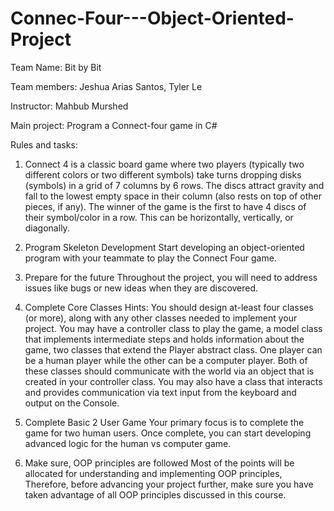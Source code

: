 # Connec-Four---Object-Oriented-Project

Team Name: Bit by Bit

Team members: Jeshua Arias Santos, Tyler Le

Instructor: Mahbub Murshed

Main project: Program a Connect-four game in C#

Rules and tasks:

1. Connect 4 is a classic board game where two players (typically two different colors or two different symbols) take turns dropping disks (symbols) in a grid of 7 columns by 6 rows. The discs attract gravity and fall to the lowest empty space in their column (also rests on top of other pieces, if any). The winner of the game is the first to have 4 discs of their symbol/color in a row. This can be horizontally, vertically, or diagonally.
2. Program Skeleton Development	Start developing an object-oriented program with your teammate to play the Connect Four game.
  
3. Prepare for the future	Throughout the project, you will need to address issues like bugs or new ideas when they are discovered.

4. Complete Core Classes	Hints: You should design at-least four classes (or more), along with any other classes needed to implement your project. You may have a controller class to play the game, a model class that implements intermediate steps and holds information about the game, two classes that extend the Player abstract class. One player can be a human player while the other can be a computer player. Both of these classes should communicate with the world via an object that is created in your controller class. You may also have a class that interacts and provides communication via text input from the keyboard and output on the Console.

5.	Complete Basic 2 User Game	Your primary focus is to complete the game for two human users. Once complete, you can start developing advanced logic for the human vs computer game.
6.	Make sure, OOP principles are followed	Most of the points will be allocated for understanding and implementing OOP principles, Therefore, before advancing your project further, make sure you have taken advantage of all OOP principles discussed in this course.

